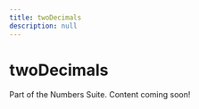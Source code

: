 ```yaml
---
title: twoDecimals
description: null
---
```


# twoDecimals

Part of the Numbers Suite. Content coming soon!
